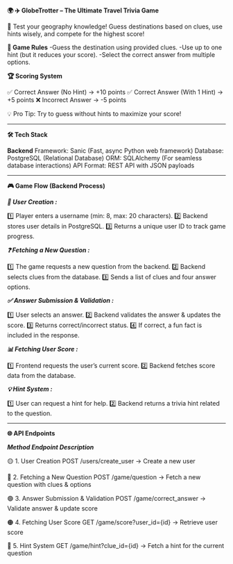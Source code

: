 ****🌍 ✈️ GlobeTrotter – The Ultimate Travel Trivia Game****



🚀 Test your geography knowledge! Guess destinations based on clues, use hints wisely, and compete for the highest score!


****🎯 Game Rules****
-Guess the destination using provided clues.
-Use up to one hint (but it reduces your score).
-Select the correct answer from multiple options.

****🏆 Scoring System****

✅ Correct Answer (No Hint) → +10 points
✅ Correct Answer (With 1 Hint) → +5 points
❌ Incorrect Answer → -5 points


💡 Pro Tip: Try to guess without hints to maximize your score!



----------------------------------------------------------------------------------



**🛠 Tech Stack**

**Backend**
Framework: Sanic (Fast, async Python web framework)
Database: PostgreSQL (Relational Database)
ORM: SQLAlchemy (For seamless database interactions)
API Format: REST API with JSON payloads



----------------------------------------------------------------------------------



****🎮 Game Flow (Backend Process)****

_**👤 User Creation :**_

1️⃣ Player enters a username (min: 8, max: 20 characters).
2️⃣ Backend stores user details in PostgreSQL.
3️⃣ Returns a unique user ID to track game progress.

_**❓ Fetching a New Question :**_

1️⃣ The game requests a new question from the backend.
2️⃣ Backend selects clues from the database.
3️⃣ Sends a list of clues and four answer options.

_**✅ Answer Submission & Validation :**_

1️⃣ User selects an answer.
2️⃣ Backend validates the answer & updates the score.
3️⃣ Returns correct/incorrect status.
4️⃣ If correct, a fun fact is included in the response.

_**📊 Fetching User Score :**_

1️⃣ Frontend requests the user’s current score.
2️⃣ Backend fetches score data from the database.

_**💡 Hint System :**_

1️⃣ User can request a hint for help.
2️⃣ Backend returns a trivia hint related to the question.



----------------------------------------------------------------------------------



****🌐 API Endpoints****

_**Method	Endpoint	Description**_

🟡 1. User Creation
POST /users/create_user → Create a new user

🔵 2. Fetching a New Question
POST /game/question → Fetch a new question with clues & options

🟢 3. Answer Submission & Validation
POST /game/correct_answer → Validate answer & update score

🟠 4. Fetching User Score
GET /game/score?user_id={id} → Retrieve user score

🔴 5. Hint System
GET /game/hint?clue_id={id} → Fetch a hint for the current question




